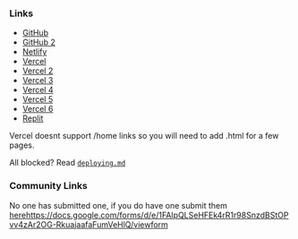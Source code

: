 ### Links
- [GitHub](https://nate-games.github.io/)
- [GitHub 2](https://nate-games2.github.io/)
- [Netlify](https://nate-games.netlify.app/)
- [Vercel](https://nate-games.vercel.app)
- [Vercel 2](https://nate-games2-github-8p33zrf70-nate-games2.vercel.app)
- [Vercel 3](https://nate-games2-github-io-git-main-nate-games2.vercel.app)
- [Vercel 4](https://nate-games2-github-io-nate-games2.vercel.app)
- [Vercel 5](https://nate-games-git-main-nate-games2.vercel.app)
- [Vercel 6](https://nate-games-9ioqknl5q-nate-games2.vercel.app)
- [Replit](https://nate-games.repl.co/)

Vercel doesnt support /home links so you will need to add .html for a few pages.

All blocked? Read [`deploying.md`](https://github.com/nate-games/nate-games.github.io/blob/main/deploying.md)

### Community Links
No one has submitted one, if you do have one submit them [here](https://docs.google.com/forms/d/e/1FAIpQLSeHFEk4rR1r98SnzdBStOPvv4zAr2OG-RkuajaafaFumVeHlQ/viewform)https://docs.google.com/forms/d/e/1FAIpQLSeHFEk4rR1r98SnzdBStOPvv4zAr2OG-RkuajaafaFumVeHlQ/viewform
